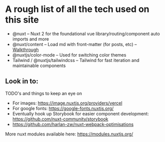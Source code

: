 # A rough list of all the tech used on this site

- @nuxt – Nuxt 2 for the foundational vue library/routing/component auto imports and more
- @nuxt/content – Load md with front-matter (for posts, etc) – [Walkthrough](https://nuxtjs.org/tutorials/creating-blog-with-nuxt-content/)
- @nuxtjs/color-mode – Used for switching color themes
- Tailwind / @nuxtjs/tailwindcss – Tailwind for fast iteration and maintainable components

## Look in to:

TODO's and things to keep an eye on

- For images: https://image.nuxtjs.org/providers/vercel
- For google fonts: https://google-fonts.nuxtjs.org/
- Eventually hook up Storybook for easier component development: https://github.com/nuxt-community/storybook
- https://github.com/harlan-zw/nuxt-webpack-optimisations

More nuxt modules available here: https://modules.nuxtjs.org/